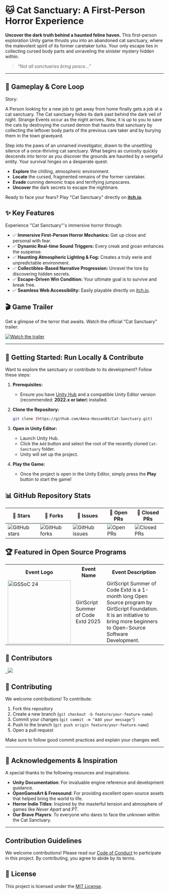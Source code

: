 # 🐱 Cat Sanctuary: A First-Person Horror Experience

**Uncover the dark truth behind a haunted feline haven.** This first-person exploration Unity game thrusts you into an abandoned cat sanctuary, where the malevolent spirit of its former caretaker lurks. Your only escape lies in collecting cursed body parts and unraveling the sinister mystery hidden within.

> _"Not all sanctuaries bring peace..."_

---

## 🌌 Gameplay & Core Loop

Story:

A Person looking for a new job to get away from home finally gets a job at a cat sanctuary. The Cat sanctuary hides its dark past behind the dark veil of night.  Strange Events occur as the night arrives. Now, it is up to you to save the cats by destroying the cursed demon that haunts that sanctuary by collecting the leftover body parts of the previous care taker and by burying them in the town graveyard. 

Step into the paws of an unnamed investigator, drawn to the unsettling silence of a once-thriving cat sanctuary. What begins as curiosity quickly descends into terror as you discover the grounds are haunted by a vengeful entity. Your survival hinges on a desperate quest:

- **Explore** the chilling, atmospheric environment.
- **Locate** the cursed, fragmented remains of the former caretaker.
- **Evade** cunning demonic traps and terrifying jumpscares.
- **Uncover** the dark secrets to escape the nightmare.

Ready to face your fears? Play "Cat Sanctuary" directly on [**itch.io**](https://rawal-sky.itch.io/cat-sanctuary).


## ✨ Key Features

Experience "Cat Sanctuary"'s immersive horror through:

- ✅ **Immersive First-Person Horror Mechanics:** Get up close and personal with fear.
- ✅ **Dynamic Real-time Sound Triggers:** Every creak and groan enhances the suspense.
- ✅ **Haunting Atmospheric Lighting & Fog:** Creates a truly eerie and unpredictable environment.
- ✅ **Collectibles-Based Narrative Progression:** Unravel the lore by discovering hidden secrets.
- ✅ **Escape-Driven Win Condition:** Your ultimate goal is to survive and break free.
- ✅ **Seamless Web Accessibility:** Easily playable directly on [itch.io](https://rawal-sky.itch.io/cat-sanctuary).


## 🎬 Game Trailer

Get a glimpse of the terror that awaits. Watch the official "Cat Sanctuary" trailer:

[![Watch the trailer](https://img.youtube.com/vi/6tmgfxPicvE/hqdefault.jpg)](https://www.youtube.com/watch?v=6tmgfxPicvE)

---

## 🚀 Getting Started: Run Locally & Contribute

Want to explore the sanctuary or contribute to its development? Follow these steps:

1.  **Prerequisites:**
    * Ensure you have [Unity Hub](https://unity.com/download) and a compatible Unity Editor version (recommended: **2022.x or later**) installed.

2.  **Clone the Repository:**
    ```bash
    git clone (https://github.com/Amna-Hassan04/Cat-Sanctuary.git)
    ```

3.  **Open in Unity Editor:**
    * Launch Unity Hub.
    * Click the `Add` button and select the root of the recently cloned `Cat-Sanctuary` folder.
    * Unity will set up the project.

4.  **Play the Game:**
    * Once the project is open in the Unity Editor, simply press the **Play** button to start the game!

    
## 📊 GitHub Repository Stats

| 🌟 **Stars** | 🍴 **Forks** | 🐛 **Issues** | 🔔 **Open PRs** | 🔕 **Closed PRs** |
|--------------|--------------|---------------|-----------------|------------------|
| ![GitHub stars](https://img.shields.io/github/stars/Amna-Hassan04/Cat-Sanctuary?style=social) | ![GitHub forks](https://img.shields.io/github/forks/Amna-Hassan04/Cat-Sanctuary?color=brightgreen&style=social) | ![GitHub issues](https://img.shields.io/github/issues/Amna-Hassan04/Cat-Sanctuary?color=red) | ![Open PRs](https://img.shields.io/github/issues-pr/Amna-Hassan04/Cat-Sanctuary?color=yellow) | ![Closed PRs](https://img.shields.io/github/issues-pr-closed/Amna-Hassan04/Cat-Sanctuary?color=lightgrey) |

## 🏆 Featured in Open Source Programs

<table>
    <tr>
      <th>Event Logo</th>
      <th>Event Name</th>
      <th>Event Description</th>
    </tr>
    <tr>
      <td><img src="https://user-images.githubusercontent.com/63473496/153487849-4f094c16-d21c-463e-9971-98a8af7ba372.png" width="200" height="auto" loading="lazy" alt="GSSoC 24"/></td>
      <td>GirlScript Summer of Code Extd 2025</td>
      <td>GirlScript Summer of Code Extd is a 1-month long Open Source program by GirlScript Foundation. It is an initiative to bring more beginners to Open-Source Software Development.</td>
    </tr>
</table>

## 🌟 Contributors


<a href="https://github.com/Amna-Hassan04/Cat-Sanctuary/graphs/contributors">

  <img src="https://contrib.rocks/image?repo=Amna-Hassan04/Cat-Sanctuary&v=1" />

</a>


## 🤝 Contributing

We welcome contributions! To contribute:

1. Fork this repository
2. Create a new branch (`git checkout -b feature/your-feature-name`)
3. Commit your changes (`git commit -m "Add your message"`)
4. Push to the branch (`git push origin feature/your-feature-name`)
5. Open a pull request

Make sure to follow good commit practices and explain your changes well.

---

## 🙏 Acknowledgements & Inspiration

A special thanks to the following resources and inspirations:

-   **Unity Documentation**: For invaluable engine reference and development guidance.
-   **OpenGameArt & Freesound**: For providing excellent open-source assets that helped bring the world to life.
-   **Horror Indie Titles**: Inspired by the masterful tension and atmosphere of games like *Never Apart* and *PT*.
-   **Our Brave Players**: To everyone who dares to face the unknown within the Cat Sanctuary.
---

## Contribution Guidelines  
We welcome contributions! Please read our [Code of Conduct](https://github.com/Amna-Hassan04/Serenity-Guide?tab=coc-ov-file#contributor-code-of-conduct) to participate in this project. By contributing, you agree to abide by its terms.


## 📄 License

This project is licensed under the [MIT License](LICENSE).

